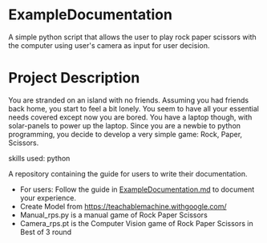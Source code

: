 # ExampleDocumentation
A simple python script that allows the user to play rock paper scissors with the computer using user's camera as input for user decision.

# Project Description
You are stranded on an island with no friends. Assuming you had friends back home, you start to feel a bit lonely. You seem to have all your essential needs covered except now you are bored. You have a laptop though, with solar-panels to power up the laptop. Since you are a newbie to python programming, you decide to develop a very simple game: Rock, Paper, Scissors. 

skills used: python

A repository containing the guide for users to write their documentation.

- For users: Follow the guide in [ExampleDocumentation.md](ExampleDocumentation.md) to document your experience.
- Create Model from https://teachablemachine.withgoogle.com/
- Manual_rps.py is a manual game of Rock Paper Scissors 
- Camera_rps.pt is the Computer Vision game of Rock Paper Scissors in Best of 3 round
